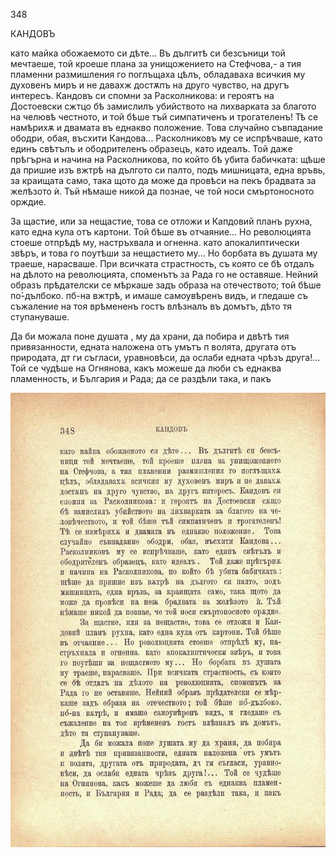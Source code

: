 ﻿348

КАНДОВЪ

като майка обожаемото си дѣте... Въ дългитѣ си безсъници той мечтаеше, той кроеше плана за унищожението на Стефчова,- а тия пламенни размишления го поглъщаха цѣлъ, обладаваха всичкия му духовенъ миръ и не давахж достѫпъ на друго чувство, на другъ интересъ. Кандовъ си спомни за Расколникова: и героятъ на Достоевски сжтцо бѣ замислилъ убийството на лихварката за благото на челювѣ честното, и той бѣше тъй симпатиченъ и трогателенъ! Тѣ се намѣрихѫ и двамата въ еднакво положение. Това случайно съвпадание ободри, обая, въсхити Кандова... Расколниковъ му се испрѣчваше, като единъ свѣтълъ и ободрителенъ образецъ, като идеалъ. Той даже прѣгърна и начина на Расколникова, по който бѣ убита бабичката: щѣше да пришие изъ вжтрѣ на дългото си палто, подъ мишницата, една връвь, за краищата само, така щото да може да провѣси на пекъ брадвата за желѣзото ѝ. Тъй нѣмаше никой да познае, че той носи смъртоносното орждие.

За щастие, или за нещастие, това се отложи и Капдовий планъ рухна, като една кула отъ картони. Той бѣше въ отчаяние... Но революцията стоеше отпрѣдѣ му, настръхвала и огненна. като апокалиптически звѣръ, и това го поутѣши за нещастието му... Но борбата въ душата му траеше, нарасваше. При всичката страстность, съ която се бѣ отдалъ на дѣлото на революцията, споменътъ за Рада го не оставяше. Нейний образъ прѣдателски се мѣркаше задъ образа на отечеството; той бѣше по́-дълбоко. пб-на вжтрѣ, и имаше самоувѣренъ видъ, и гледаше съ съжаление на тоя врѣмененъ гостъ влѣзналъ въ домътъ, дѣто тя ступануваше.

Да би можала поне душата , му да храни, да побира и двѣтѣ тия привязанности, едната наложена отъ умътъ п волята, другата отъ природата, дт ги съгласи, уравновѣси, да ослаби едната чрѣзъ друга!... Той се чудѣше на Огнянова, какъ можеше да люби съ еднаква пламенность, и България и Рада; да се раздѣли така, и пакъ

![original](images/389.jpg)

